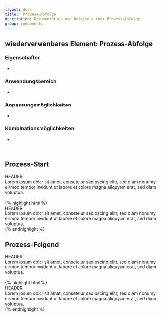 ```yaml
---
layout: docs
title:  Prozess-Abfolge
description: Documentation und Beispiele fuer Prozess-Abfolge
group: components
---
```


## wiederverwenbares Element: Prozess-Abfolge
### Eigenschaften
*

### Anwendungsbereich
*

### Anpassungsmöglichkeiten
*

### Kombinationsmöglichkeiten
*

<br/>

<!-- Prozess-Start -->
<section class="container">
  <h1>Prozess-Start</h1>
</section>
<section>
  <section class="element-wrapper processtask-default">
    <div class="container">
      <div class="row">
        <div class="processtask-wrapper">
          <div class="processtask-content">
            <div class="processtask-header">
              HEADER
            </div>
            <div class="processtask-body">
              Lorem ipsum dolor sit amet, consetetur sadipscing elitr, sed diam nonumy eirmod tempor invidunt ut labore et dolore magna
              aliquyam erat, sed diam voluptua.
            </div>
          </div>
        </div>
      </div>
    </div>
  </section>

  <br/>

  <section class="container">
  {% highlight html %}
    <section class="element-wrapper processtask-default">
      <div class="container">
        <div class="row">
          <div class="processtask-wrapper">
            <div class="processtask-content">
              <div class="processtask-header">
                HEADER
              </div>
              <div class="processtask-body">
                Lorem ipsum dolor sit amet, consetetur sadipscing elitr, sed diam nonumy eirmod tempor invidunt ut labore et dolore magna
                aliquyam erat, sed diam voluptua.
              </div>
            </div>
          </div>
        </div>
      </div>
    </section>
    {% endhighlight %}
  </section>
</section>

<!-- Prozess-Folgend -->
<section class="container">
  <h1>Prozess-Folgend</h1>
</section>
<section>
  <section class="element-wrapper processtask-default">
    <div class="container">
      <div class="row">
        <div class="processtask-wrapper">
          <div class="processtask-header-icon">
            <i class="fa fa-arrow-down" aria-hidden="true"></i>
          </div>
          <div class="processtask-content">
            <div class="processtask-header">
              HEADER
            </div>
            <div class="processtask-body">
              Lorem ipsum dolor sit amet, consetetur sadipscing elitr, sed diam nonumy eirmod tempor invidunt ut labore et dolore magna
              aliquyam erat, sed diam voluptua.
            </div>
          </div>
        </div>
      </div>
    </div>
  </section>

  <br/>

  <section class="container">
    {% highlight html %}
    <section class="element-wrapper processtask-default">
      <div class="container">
        <div class="row">
          <div class="processtask-wrapper">
            <div class="processtask-header-icon">
              <i class="fa fa-arrow-down" aria-hidden="true"></i>
            </div>
            <div class="processtask-content">
              <div class="processtask-header">
                HEADER
              </div>
              <div class="processtask-body">
                Lorem ipsum dolor sit amet, consetetur sadipscing elitr, sed diam nonumy eirmod tempor invidunt ut labore et dolore magna
                aliquyam erat, sed diam voluptua.
              </div>
            </div>
          </div>
        </div>
      </div>
    </section>
    {% endhighlight %}
  </section>
</section>
